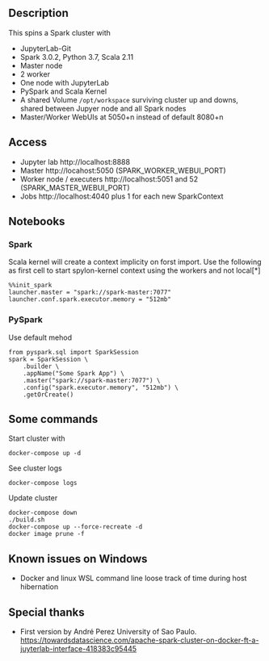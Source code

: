 
## Description
This spins a Spark cluster with
- JupyterLab-Git
- Spark 3.0.2, Python 3.7, Scala 2.11
- Master node  
- 2 worker
- One node with JupyterLab
- PySpark and Scala Kernel
- A shared Volume `/opt/workspace` surviving cluster up and downs, shared between Jupyer node and all Spark nodes
- Master/Worker WebUIs at 5050+n instead of default 8080+n

## Access
- Jupyter lab http://localhost:8888 
- Master http://locahost:5050 (SPARK_WORKER_WEBUI_PORT) 
- Worker node / executers http://localhost:5051 and 52 (SPARK_MASTER_WEBUI_PORT)
- Jobs http://localhost:4040 plus 1 for each new SparkContext

## Notebooks

### Spark
Scala kernel will create a context implicity on forst import. Use the following as first cell to start spylon-kernel context using the workers and not local[*]
```
%%init_spark
launcher.master = "spark://spark-master:7077"
launcher.conf.spark.executor.memory = "512mb"
```

### PySpark
Use default mehod
```
from pyspark.sql import SparkSession
spark = SparkSession \
    .builder \
    .appName("Some Spark App") \
    .master("spark://spark-master:7077") \
    .config("spark.executor.memory", "512mb") \
    .getOrCreate()
```

## Some commands
Start cluster with
```
docker-compose up -d
```

See cluster logs
```
docker-compose logs
```

Update cluster
```
docker-compose down
./build.sh
docker-compose up --force-recreate -d
docker image prune -f
```

## Known issues on Windows
- Docker and linux WSL command line loose track of time during host  hibernation

## Special thanks
- First version by André Perez University of Sao Paulo. https://towardsdatascience.com/apache-spark-cluster-on-docker-ft-a-juyterlab-interface-418383c95445
